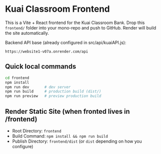 # Kuai Classroom Frontend

This is a Vite + React frontend for the Kuai Classroom Bank. Drop this `frontend/` folder into your mono-repo and push to GitHub. Render will build the site automatically.

Backend API base (already configured in src/api/kuaiAPI.js):
```
https://website1-v07a.onrender.com/api
```

## Quick local commands
```bash
cd frontend
npm install
npm run dev       # dev server
npm run build     # production build (dist/)
npm run preview   # preview production build
```

## Render Static Site (when fronted lives in /frontend)
- Root Directory: `frontend`
- Build Command: `npm install && npm run build`
- Publish Directory: `frontend/dist` (or `dist` depending on how you configure)
